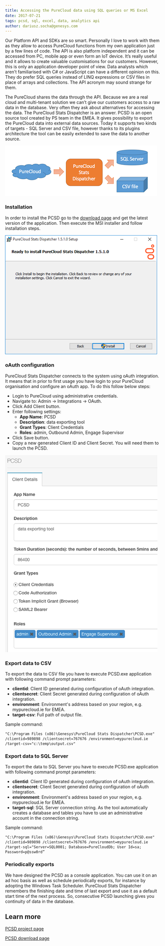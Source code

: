 ```yaml
---
title: Accessing the PureCloud data using SQL queries or MS Excel
date: 2017-07-21
tags: pcsd, sql, excel, data, analytics api
author: dariusz.socha@genesys.com
---
```


Our Platform API and SDKs are so smart. Personally I love to work with them as they allow to access PureCloud functions from my own application just by a few lines of code. The API is also platform independent and it can be accessed from PC, mobile app or even form an IoT device. It’s really useful and it allows to create valuable customisations for our customers. However, this is only an application developer point of view. Data analysts which aren’t familiarised with C# or JavaScript can have a different opinion on this. They do prefer SQL queries instead of LINQ expressions or CSV files in place of arrays and collections. The API acronym may sound strange for them.

The PureCloud shares the data through the API. Because we are a real cloud and multi-tenant solution we can’t give our customers access to a raw data in the database. Very often they ask about alternatives for accessing the data. The PureCloud Stats Dispatcher is an answer. PCSD is an open source tool created by PS team in the EMEA. It gives possibility to export the PureCloud data into external data sources. Today it supports two kinds of targets - SQL Server and CSV file, however thanks to its plugins architecture the tool can be easily extended to save the data to another source.

![diagram](diagram.png)

### Installation
In order to install the PCSD go to the [download page](https://bitbucket.org/eccemea/purecloud-stats-dispatcher/downloads/) and get the latest version of the application. Then execute the MSI installer and follow installation steps.

![installer](installer.png)

### oAuth configuration
PureCloud Stats Dispatcher connects to the system using oAuth integration. It means that in prior to first usage you have login to your PureCloud organisation and configure an oAuth app. To do this follow below steps:

* Login to PureCloud using administrative credentials.
* Navigate to: Admin -> Integrations -> OAuth.
* Click Add Client button.
* Enter following settings:
  * **App Name**: PCSD
  * **Description**: data exporting tool
  * **Grant Types**: Client Credentials
  * **Roles**: admin, Outbound Admin, Engage Supervisor
* Click Save button.
* Copy a new generated Client ID and Client Secret. You will need them to launch the PCSD.

![oauth](oauth.png)

### Export data to CSV

To export the data to CSV file you have to execute PCSD.exe application with following command prompt parameters:

* **clientid**: Client ID generated during configuration of oAuth integration.
* **clientsecret**: Client Secret generated during configuration of oAuth integration.
* **environment**: Environment's address based on your region, e.g. mypurecloud.ie for EMEA.
* **target-csv**: Full path of output file.

Sample command:

```
"C:\Program Files (x86)\Genesys\PureCloud Stats Dispatcher\PCSD.exe" /clientid=989898 /clientsecret=767676 /environment=mypurecloud.ie /target-csv="c:\temp\output.csv"
```

### Export data to SQL Server

To export the data to SQL Server you have to execute PCSD.exe application with following command prompt parameters:

* **clientid**: Client ID generated during configuration of oAuth integration.
* **clientsecret**: Client Secret generated during configuration of oAuth integration.
* **environment**: Environment's address based on your region, e.g. mypurecloud.ie for EMEA.
* **target-sql**: SQL Server connection string. As the tool automatically creates a database and tables you have to use an administrative account in the connection string.

Sample command:

```
"C:\Program Files (x86)\Genesys\PureCloud Stats Dispatcher\PCSD.exe" /clientid=989898 /clientsecret=767676 /environment=mypurecloud.ie /target-sql="Server=SQL0001; Database=PureCloudDb; User Id=sa; Password=p@ssw0rd”
```

### Periodically exports
We have designed the PCSD as a console application. You can use it on an ad hoc basis as well as schedule periodically exports, for instance by adopting the Windows Task Scheduler. PureCloud Stats Dispatcher remembers the finishing date and time of last export and use it as a default start time of the next process. So, consecutive PCSD launching gives you continuity of data in the database.

## Learn more
[PCSD project page](https://bitbucket.org/eccemea/purecloud-stats-dispatcher/overview)

[PCSD download page](https://bitbucket.org/eccemea/purecloud-stats-dispatcher/downloads/)